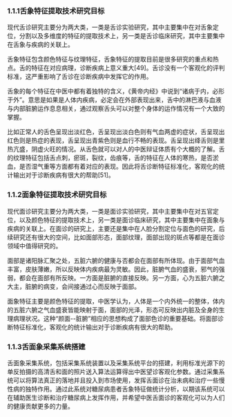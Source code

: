 ### 1.1.1舌象特征提取技术研究目标

现代舌诊研究主要分为两大类，一类是舌诊实验研究，其中主要集中在对舌象定位，分割以及多维度的特征的提取技术上，另一类是舌诊临床研究，其中主要集中在舌象与疾病的关联上。

舌象特征包含颜色特征与纹理特征，舌象特征的提取目前是很多研究的重点和热点。舌的特征在对应病理，诊断疾病上意义重大[49]。舌诊没有一个客观化的评判标准，这严重影响了舌诊在诊断疾病中发挥它的作用。

舌象的每个特征在中医中都有着独特的含义，《黄帝内经》中说到“诸病于内，必形于外”。意思是如果是人体内疾病，必定会在外部表现出来，舌中的淋巴液与血液与内部脏腑运作息息相关，通过观察舌头可以对整个身体的运作情况有一个大致的掌握。

比如正常人的舌色呈现出淡红色，舌呈现出淡白色则有气血两虚的症状，舌呈现出红色则是热症的表现，舌呈现出青紫色则是血行不畅的表现。舌呈现出绛舌则是里热亢盛，阴虚火旺的情况。从舌色就可以对人的中医辩证体质有个大概的了解。舌的纹理特征包括舌点刺，瘀斑，裂纹，齿痕等，舌的特征在人体的寒热，是否淤血，是否湿气重等方面都有着对应的表现。因此将舌诊断特征标准化，客观化的统计输出对于诊断疾病有很大的帮助[51]。

### 1.1.2面象特征提取技术研究目标

现代面诊研究主要分为两大类，一类是面诊实验研究，其中主要集中在对五官定位，以及颜色特征的提取技术上，另一类是面诊临床研究，其中主要集中在面象与疾病的关联上。在面诊的研究上，主要还是集中在人脸分割定位与面色的研究，后续研究还有很大的空间，比如面部形态，面部纹理，面部出现的斑点等都是在面诊领域中值得研究的。

面部是诸阳脉汇聚之处，五脏六腑的健康与否都会在面部有所体现。由于面部气血丰富，皮肤薄嫩，所以反映体内疾病最为灵敏。因此，脏腑气血的盛衰，邪气的强弱，都会在面部有所反映。一方面是脏腑的直接反映。另一方面，心为五脏六腑之大主，脏腑的病变，会间接通过心而反映于面部。

面象特征主要是颜色特征的提取，中医学认为，人体是一个内外统一的整体，体内的五脏六腑之气血盛衰皆能映射于面，面部的光泽，形态可反映出内脏及全身的生理病理状况。这种“颜面--脏腑”相应的思想构成了面部色诊的重要基础。将面部诊断特征标准化，客观化的统计输出对于诊断疾病有很大的帮助。

### 1.1.3舌面象采集系统搭建

舌面象采集系统，包括采集系统装置以及采集系统平台的搭建，利用标准光源下的单反拍摄的高清舌和面的照片送入算法运算得出中医望诊客观化参数。通过采集系统可以将算法真正的落地并且投入到市场使用，发挥舌面诊在治未病和治疗一些慢性病的独特作用。通过此系统对糖尿病患者舌象特征做统计分析，以期该系统可以在辅助医生诊断和治疗糖尿病上发挥作用，并希望中医舌面诊的客观化可以为人们的健康贡献更多的力量。

